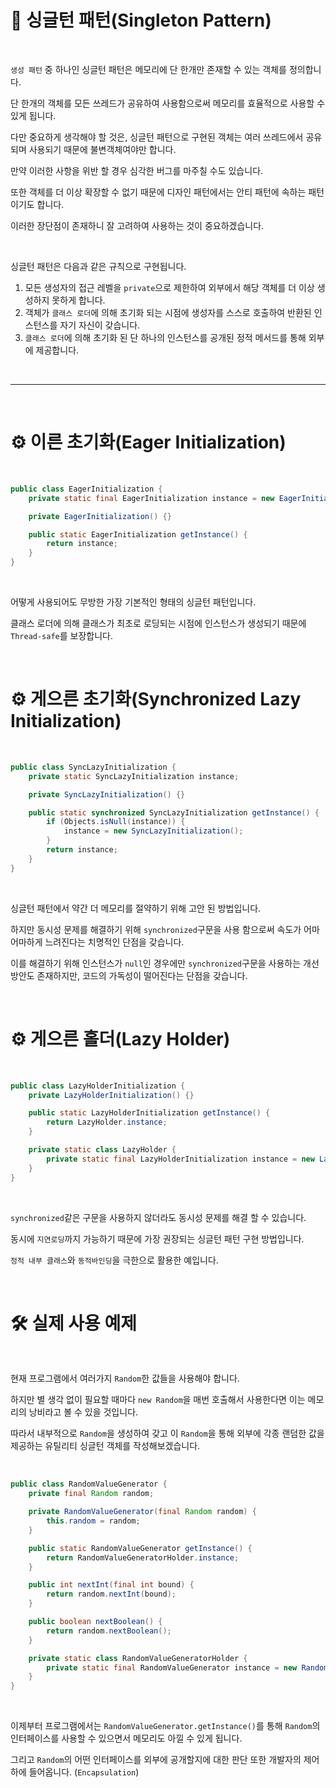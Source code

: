# 📜 싱글턴 패턴(Singleton Pattern)

<br />

`생성 패턴` 중 하나인 싱글턴 패턴은 메모리에 단 한개만 존재할 수 있는 객체를 정의합니다.

단 한개의 객체를 모든 쓰레드가 공유하여 사용함으로써 메모리를 효율적으로 사용할 수 있게 됩니다.

다만 중요하게 생각해야 할 것은, 싱글턴 패턴으로 구현된 객체는 여러 쓰레드에서 공유되며 사용되기 때문에 불변객체여야만 합니다.

만약 이러한 사항을 위반 할 경우 심각한 버그를 마주칠 수도 있습니다.

또한 객체를 더 이상 확장할 수 없기 때문에 디자인 패턴에서는 안티 패턴에 속하는 패턴이기도 합니다.

이러한 장단점이 존재하니 잘 고려하여 사용하는 것이 중요하겠습니다.

<br />

싱글턴 패턴은 다음과 같은 규칙으로 구현됩니다.

1. 모든 생성자의 접근 레벨을 `private`으로 제한하여 외부에서 해당 객체를 더 이상 생성하지 못하게 합니다.
2. 객체가 `클래스 로더`에 의해 초기화 되는 시점에 생성자를 스스로 호출하여 반환된 인스턴스를 자기 자신이 갖습니다.
3. `클래스 로더`에 의해 초기화 된 단 하나의 인스턴스를 공개된 정적 메서드를 통해 외부에 제공합니다.

<br />

---

<br />

# ⚙ 이른 초기화(Eager Initialization)

<br />

```java
public class EagerInitialization {
    private static final EagerInitialization instance = new EagerInitialization();

    private EagerInitialization() {}

    public static EagerInitialization getInstance() {
        return instance;
    }
}
```

<br />

어떻게 사용되어도 무방한 가장 기본적인 형태의 싱글턴 패턴입니다.

클래스 로더에 의해 클래스가 최초로 로딩되는 시점에 인스턴스가 생성되기 때문에 `Thread-safe`를 보장합니다.

<br />

# ⚙ 게으른 초기화(Synchronized Lazy Initialization)

<br />

```java
public class SyncLazyInitialization {
    private static SyncLazyInitialization instance;

    private SyncLazyInitialization() {}

    public static synchronized SyncLazyInitialization getInstance() {
        if (Objects.isNull(instance)) {
            instance = new SyncLazyInitialization();
        }
        return instance;
    }
}
```

<br />

싱글턴 패턴에서 약간 더 메모리를 절약하기 위해 고안 된 방법입니다.

하지만 동시성 문제를 해결하기 위해 `synchronized`구문을 사용 함으로써 속도가 어마어마하게 느려진다는 치명적인 단점을 갖습니다.

이를 해결하기 위해 인스턴스가 `null`인 경우에만 `synchronized`구문을 사용하는 개선 방안도 존재하지만, 코드의 가독성이 떨어진다는 단점을 갖습니다.

<br />

# ⚙ 게으른 홀더(Lazy Holder)

<br />

```java
public class LazyHolderInitialization {
    private LazyHolderInitialization() {}

    public static LazyHolderInitialization getInstance() {
        return LazyHolder.instance;
    }

    private static class LazyHolder {
        private static final LazyHolderInitialization instance = new LazyHolderInitialization();
    }
}
```

<br />

`synchronized`같은 구문을 사용하지 않더라도 동시성 문제를 해결 할 수 있습니다.

동시에 `지연로딩`까지 가능하기 때문에 가장 권장되는 싱글턴 패턴 구현 방법입니다. 

`정적 내부 클래스`와 `동적바인딩`을 극한으로 활용한 예입니다. 

<br />

# 🛠 실제 사용 예제

<br />

현재 프로그램에서 여러가지 `Random`한 값들을 사용해야 합니다.

하지만 별 생각 없이 필요할 때마다 `new Random`을 매번 호출해서 사용한다면 이는 메모리의 낭비라고 볼 수 있을 것입니다.

따라서 내부적으로 `Random`을 생성하여 갖고 이 `Random`을 통해 외부에 각종 랜덤한 값을 제공하는 유틸리티 싱글턴 객체를 작성해보겠습니다.

<br />

```java
public class RandomValueGenerator {
    private final Random random;

    private RandomValueGenerator(final Random random) {
        this.random = random;
    }

    public static RandomValueGenerator getInstance() {
        return RandomValueGeneratorHolder.instance;
    }

    public int nextInt(final int bound) {
        return random.nextInt(bound);
    }

    public boolean nextBoolean() {
        return random.nextBoolean();
    }

    private static class RandomValueGeneratorHolder {
        private static final RandomValueGenerator instance = new RandomValueGenerator(new Random());
    }
}
```

<br />

이제부터 프로그램에서는 `RandomValueGenerator.getInstance()`를 통해 `Random`의 인터페이스를 사용할 수 있으면서 메모리도 아낄 수 있게 됩니다.

그리고 `Random`의 어떤 인터페이스를 외부에 공개할지에 대한 판단 또한 개발자의 제어하에 들어옵니다. (`Encapsulation`) 

<br />

